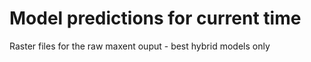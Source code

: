 # Model predictions for current time
Raster files for the raw maxent ouput - best hybrid models only
